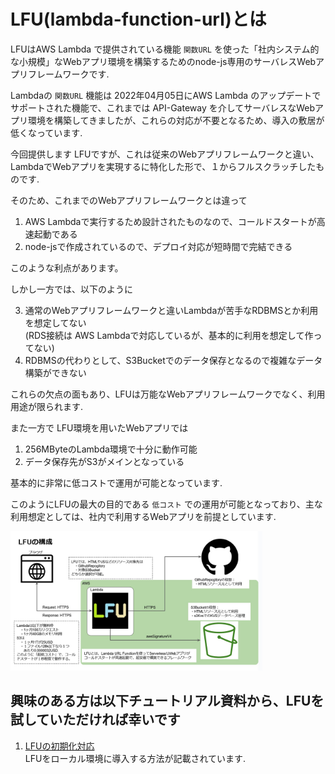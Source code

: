 # LFU(lambda-function-url)とは

LFUはAWS Lambda で提供されている機能 `関数URL` を使った「社内システム的な小規模」なWebアプリ環境を構築するためのnode-js専用のサーバレスWebアプリフレームワークです.

Lambdaの `関数URL` 機能は 2022年04月05日にAWS Lambda のアップデートでサポートされた機能で、これまでは API-Gateway を介してサーバレスなWebアプリ環境を構築してきましたが、これらの対応が不要となるため、導入の敷居が低くなっています.

今回提供します LFUですが、これは従来のWebアプリフレームワークと違い、LambdaでWebアプリを実現するに特化した形で、１からフルスクラッチしたものです.

そのため、これまでのWebアプリフレームワークとは違って

1. AWS Lambdaで実行するため設計されたものなので、コールドスタートが高速起動である
2. node-jsで作成されているので、デプロイ対応が短時間で完結できる

このような利点があります。

しかし一方では、以下のように

3. 通常のWebアプリフレームワークと違いLambdaが苦手なRDBMSとか利用を想定してない<br>
  (RDS接続は AWS Lambdaで対応しているが、基本的に利用を想定して作ってない)
4. RDBMSの代わりとして、S3Bucketでのデータ保存となるので複雑なデータ構築ができない

これらの欠点の面もあり、LFUは万能なWebアプリフレームワークでなく、利用用途が限られます.

また一方で LFU環境を用いたWebアプリでは

1. 256MByteのLambda環境で十分に動作可能
2. データ保存先がS3がメインとなっている

基本的に非常に低コストで運用が可能となっています.

このようにLFUの最大の目的である `低コスト` での運用が可能となっており、主な利用想定としては、社内で利用するWebアプリを前提としています.

<img src="./doc/img/overview/lfu_figure.jpg" alt="image" title="image" width="80%">

## 興味のある方は以下チュートリアル資料から、LFUを試していただければ幸いです

1. [LFUの初期化対応](doc/setup/01_init_LFU.md)<br>
  LFUをローカル環境に導入する方法が記載されています.

